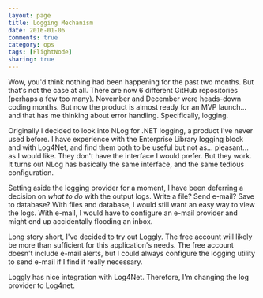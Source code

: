 ```yaml
---
layout: page
title: Logging Mechanism
date: 2016-01-06
comments: true
category: ops
tags: [FlightNode]
sharing: true
---
```


Wow, you'd think nothing had been happening for the past two months. But that's not the case at all. There are now 6 different GitHub repositories (perhaps a few too many). November and December were heads-down coding months. But now the product is almost ready for an MVP launch... and that has me thinking about error handling. Specifically, logging.

Originally I decided to look into NLog for .NET logging, a product I've never used before. I have experience with the Enterprise Library logging block and with Log4Net, and find them both to be useful but not as... pleasant... as I would like. They don't have the interface I would prefer. But they work. It turns out NLog has basically the same interface, and the same tedious configuration.

Setting aside the logging provider for a moment, I have been deferring a decision on *what to do* with the output logs. Write a file? Send e-mail? Save to database? With files and database, I would still want an easy way to view the logs. With e-mail, I would have to configure an e-mail provider and might end up accidentally flooding an inbox. 

Long story short, I've decided to try out [Loggly](https://www.loggly.com). The free account will likely be more than sufficient for this application's needs. The free account doesn't include e-mail alerts, but I could always configure the logging utility to send e-mail if I find it really necessary.

Loggly has nice integration with Log4Net. Therefore, I'm changing the log provider to Log4net.